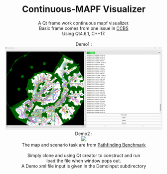 <div align="center">

# Continuous-MAPF Visualizer
A Qt frame work continuous mapf visualizer.<br>
Basic frame comes from one issue in [CCBS](https://github.com/PathPlanning/Continuous-CBS) <br>
Using Qt4.6.1, C++17.<br> 
<br>
Demo1 : <br>
<img src="DemoInput/demo.png" width="600">  <br>
Demo2 : <br>
<img src="/DemoInput/Demo-gif.gif" width="600"> <br>
The map and scenario task are from [Pathfinding Benchmark](https://movingai.com/benchmarks/) <br>
<br>
Simply clone and using Qt creator to construct and run<br>
load the file when window pops out.<br>
A Demo xml file input is given in the Demoinput subdirectory<br>
</div>
